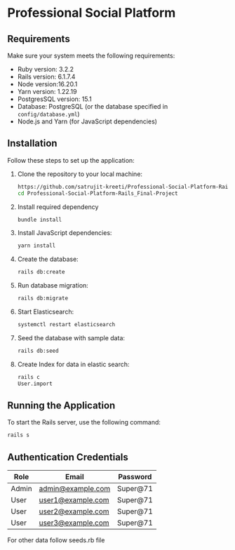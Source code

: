 # Professional Social Platform

## Requirements

Make sure your system meets the following requirements:

- Ruby version: 3.2.2
- Rails version: 6.1.7.4
- Node version:16.20.1
- Yarn version: 1.22.19
- PostgresSQL version: 15.1
- Database: PostgreSQL (or the database specified in `config/database.yml`)
- Node.js and Yarn (for JavaScript dependencies)

## Installation

Follow these steps to set up the application:

1. Clone the repository to your local machine:

   ```bash
   https://github.com/satrujit-kreeti/Professional-Social-Platform-Rails_Final-Project.git
   cd Professional-Social-Platform-Rails_Final-Project
   ```
2. Install required dependency

   ```bash
   bundle install
   ```
3. Install JavaScript dependencies:

   ```bash
   yarn install
   ```
4. Create the database:

   ```bash
   rails db:create
   ```
5. Run database migration:

   ```bash
   rails db:migrate
   ```
6. Start Elasticsearch:

   ```bash
   systemctl restart elasticsearch
   ```
7. Seed the database with sample data:

   ```bash
   rails db:seed
   ```
8. Create Index for data in elastic search:

   ```bash
   rails c
   User.import
   ```

## Running the Application

To start the Rails server, use the following command:

```bash
rails s
```

## Authentication Credentials

| Role  | Email             | Password |
| ----- | ----------------- | -------- |
| Admin | admin@example.com | Super@71 |
| User  | user1@example.com | Super@71 |
| User  | user2@example.com | Super@71 |
| User  | user3@example.com | Super@71 |

For other data follow seeds.rb file
